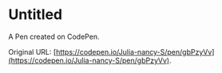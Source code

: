 # Untitled

A Pen created on CodePen.

Original URL: [https://codepen.io/Julia-nancy-S/pen/gbPzyVv](https://codepen.io/Julia-nancy-S/pen/gbPzyVv).


